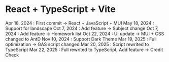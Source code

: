 # React + TypeScript + Vite

Apr 18, 2024 : First commit -> React + JavaScript + MUI
May 18, 2024 : Support for landscape
Oct 7, 2024 : Add feature -> Subject change
Oct 7, 2024 : Add feature -> Homework list
Oct 22, 2024 : UI update -> MUI + CSS changed to AntD
Nov 10, 2024 : Support Dark Theme
Mar 19, 2025 : Full optimization -> GAS script changed
Mar 20, 2025 : Script rewrited to TypeScript
Mar 22, 2025 : Full rewrited to TypeScript, Add feature -> Credit Check